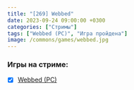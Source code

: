```yaml
---
title: "[269] Webbed"
date: 2023-09-24 09:00:00 +0300
categories: ["Стримы"]
tags: ["Webbed (PC)", "Игра пройдена"]
image: /commons/games/webbed.jpg
---
```


### Игры на стриме:
+ [x] [Webbed (PC)](/tags/webbed-pc)
